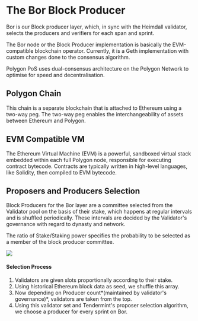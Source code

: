 # The Bor Block Producer

Bor is our Block producer layer, which, in sync with the Heimdall validator, selects the producers and verifiers for each span and sprint.

The Bor node or the Block Producer implementation is basically the EVM-compatible blockchain operator. Currently, it is a Geth implementation with custom changes done to the consensus algorithm.

Polygon PoS uses dual-consensus architecture on the Polygon Network to optimise for speed and decentralisation.

## Polygon Chain

This chain is a separate blockchain that is attached to Ethereum using a two-way peg. The two-way peg enables the interchangeability of assets between Ethereum and Polygon.

## EVM Compatible VM

The Ethereum Virtual Machine (EVM) is a powerful, sandboxed virtual stack embedded within each full Polygon node, responsible for executing contract bytecode. Contracts are typically written in high-level languages, like Solidity, then compiled to EVM bytecode.

## Proposers and Producers Selection

Block Producers for the Bor layer are a committee selected from the Validator pool on the basis of their stake, which happens at regular intervals and is shuffled periodically. These intervals are decided by the Validator's governance with regard to dynasty and network.

The ratio of Stake/Staking power specifies the probability to be selected as a member of the block producer committee.

<img src="/img/pos/bor-span.png" />

#### Selection Process

1. Validators are given slots proportionally according to their stake.
2. Using historical Ethereum block data as seed, we shuffle this array.
3. Now depending on Producer count*(maintained by validator's governance)*, validators are taken from the top.
4. Using this validator set and Tendermint's proposer selection algorithm, we choose a producer for every sprint on Bor.
